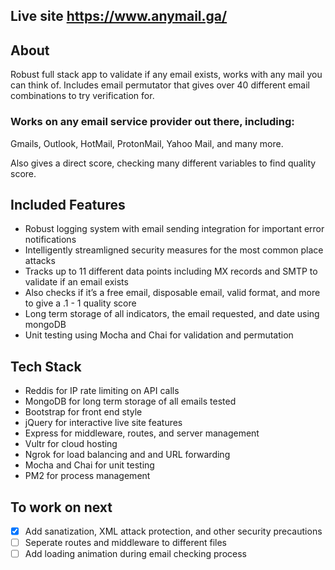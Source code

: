 ## Live site https://www.anymail.ga/
## About

Robust full stack app to validate if any email exists, works with any mail you can think of. Includes email permutator that gives over 40 different email combinations to try verification for.

### Works on any email service provider out there, including:

Gmails, Outlook, HotMail, ProtonMail, Yahoo Mail, and many more.

Also gives a direct score, checking many different variables to find quality score.

## Included Features

- Robust logging system with email sending integration for important error notifications
- Intelligently streamligned security measures for the most common place attacks
- Tracks up to 11 different data points including MX records and SMTP to validate if an email exists
- Also checks if it’s a free email, disposable email, valid format, and more to give a .1 - 1 quality score
- Long term storage of all indicators, the email requested, and date using mongoDB
- Unit testing using Mocha and Chai for validation and permutation


## Tech Stack

- Reddis for IP rate limiting on API calls
- MongoDB for long term storage of all emails tested
- Bootstrap for front end style
- jQuery for interactive live site features
- Express for middleware, routes, and server management
- Vultr for cloud hosting 
- Ngrok for load balancing and and URL forwarding
- Mocha and Chai for unit testing
- PM2 for process management 

## To work on next

- [x] Add sanatization, XML attack protection, and other security precautions
- [ ] Seperate routes and middleware to different files
- [ ] Add loading animation during email checking process
